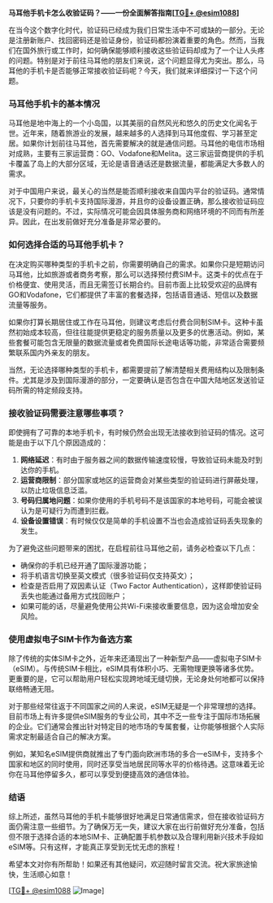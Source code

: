 **马耳他手机卡怎么收验证码？——一份全面解答指南[[TG💪+ @esim1088](https://t.me/s/esim1088)]**

在当今这个数字化时代，验证码已经成为我们日常生活中不可或缺的一部分。无论是注册新账户、找回密码还是验证身份，验证码都扮演着重要的角色。然而，当我们在国外旅行或工作时，如何确保能够顺利接收这些验证码却成为了一个让人头疼的问题。特别是对于前往马耳他的朋友们来说，这个问题显得尤为突出。那么，马耳他的手机卡是否能够正常接收验证码呢？今天，我们就来详细探讨一下这个问题。

### 马耳他手机卡的基本情况

马耳他是地中海上的一个小岛国，以其美丽的自然风光和悠久的历史文化闻名于世。近年来，随着旅游业的发展，越来越多的人选择到马耳他度假、学习甚至定居。如果你计划前往马耳他，首先需要解决的就是通信问题。马耳他的电信市场相对成熟，主要有三家运营商：GO、Vodafone和Melita。这三家运营商提供的手机卡覆盖了岛上的大部分区域，无论是语音通话还是数据流量，都能满足大多数人的需求。

对于中国用户来说，最关心的当然是能否顺利接收来自国内平台的验证码。通常情况下，只要你的手机卡支持国际漫游，并且你的设备设置正确，那么接收验证码应该是没有问题的。不过，实际情况可能会因具体服务商和网络环境的不同而有所差异。因此，在出发前做好充分准备是非常必要的。

### 如何选择合适的马耳他手机卡？

在决定购买哪种类型的手机卡之前，你需要明确自己的需求。如果你只是短期访问马耳他，比如旅游或者商务考察，那么可以选择预付费SIM卡。这类卡的优点在于价格便宜、使用灵活，而且无需签订长期合约。目前市面上比较受欢迎的品牌有GO和Vodafone，它们都提供了丰富的套餐选择，包括语音通话、短信以及数据流量等服务。

如果你打算长期居住或工作在马耳他，则建议考虑后付费合同制SIM卡。这种卡虽然初始成本较高，但往往能提供更稳定的服务质量以及更多的优惠活动。例如，某些套餐可能包含无限量的数据流量或者免费国际长途电话等功能，非常适合需要频繁联系国内外亲友的朋友。

当然，无论选择哪种类型的手机卡，都需要提前了解清楚相关费用结构以及限制条件。尤其是涉及到国际漫游的部分，一定要确认是否包含在中国大陆地区发送验证码所需的特定频段支持。

### 接收验证码需要注意哪些事项？

即使拥有了可靠的本地手机卡，有时候仍然会出现无法接收到验证码的情况。这可能是由于以下几个原因造成的：

1. **网络延迟**：有时由于服务器之间的数据传输速度较慢，导致验证码未能及时到达你的手机。
2. **运营商限制**：部分国家或地区的运营商会对某些类型的验证码进行屏蔽处理，以防止垃圾信息泛滥。
3. **号码归属地问题**：如果你使用的手机号码不是该国家的本地号码，可能会被误认为是可疑行为而遭到拦截。
4. **设备设置错误**：有时候仅仅是简单的手机设置不当也会造成验证码丢失现象的发生。

为了避免这些问题带来的困扰，在启程前往马耳他之前，请务必检查以下几点：
- 确保你的手机已经开通了国际漫游功能；
- 将手机语言切换至英文模式（很多验证码仅支持英文）；
- 检查是否启用了双因素认证（Two Factor Authentication），这样即使验证码丢失也能通过备用方式找回账户；
- 如果可能的话，尽量避免使用公共Wi-Fi来接收重要信息，因为这会增加安全风险。

### 使用虚拟电子SIM卡作为备选方案

除了传统的实体SIM卡之外，近年来还涌现出了一种新型产品——虚拟电子SIM卡（eSIM）。与传统SIM卡相比，eSIM具有体积小巧、无需物理更换等诸多优势。更重要的是，它可以帮助用户轻松实现跨地域无缝切换，无论身处何地都可以保持联络畅通无阻。

对于那些经常往返于不同国家之间的人来说，eSIM无疑是一个非常理想的选择。目前市场上有许多提供eSIM服务的专业公司，其中不乏一些专注于国际市场拓展的企业。它们通常会推出针对特定目的地市场的专属套餐，让你能够根据个人实际需求定制最适合自己的解决方案。

例如，某知名eSIM提供商就推出了专门面向欧洲市场的多合一eSIM卡，支持多个国家和地区的同时使用，同时还享受当地居民同等水平的价格待遇。这意味着无论你在马耳他停留多久，都可以享受到便捷高效的通信体验。

### 结语

综上所述，虽然马耳他的手机卡能够很好地满足日常通信需求，但在接收验证码方面仍需注意一些细节。为了确保万无一失，建议大家在出行前做好充分准备，包括但不限于选择合适的本地SIM卡、正确配置手机参数以及合理利用新兴技术手段如eSIM等。只有这样，才能真正享受到无忧无虑的旅程！

希望本文对你有所帮助！如果还有其他疑问，欢迎随时留言交流。祝大家旅途愉快，生活顺心如意！

[[TG💪+ @esim1088](https://t.me/s/esim1088) ![Image](https://i.postimg.cc/4NQfJmqS/Snipaste-2025-05-13-00-14-12.png)]